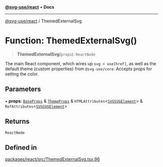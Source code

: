 [**@svg-use/react**](../README.md) • **Docs**

---

[@svg-use/react](../README.md) / ThemedExternalSvg

# Function: ThemedExternalSvg()

> **ThemedExternalSvg**(`props`): `ReactNode`

The main React component, which wires up `svg > use[href]`, as well as the
default theme (custom properties) from `@svg-use/core`. Accepts props for
setting the color.

## Parameters

• **props**: [`BaseProps`](../interfaces/BaseProps.md) &
[`ThemeProps`](../interfaces/ThemeProps.md) &
`HTMLAttributes`\<[`SVGSVGElement`](https://developer.mozilla.org/docs/Web/API/SVGSVGElement)\>
&
`RefAttributes`\<[`SVGSVGElement`](https://developer.mozilla.org/docs/Web/API/SVGSVGElement)\>

## Returns

`ReactNode`

## Defined in

[packages/react/src/ThemedExternalSvg.tsx:96](https://github.com/fpapado/svg-use/blob/main/packages/react/src/ThemedExternalSvg.tsx#L96)
